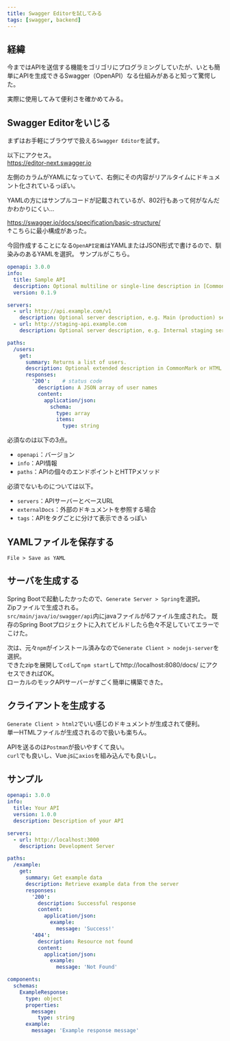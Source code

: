 ```yaml
---
title: Swagger Editorを試してみる
tags: [swagger, backend]
---
```


## 経緯
今まではAPIを送信する機能をゴリゴリにプログラミングしていたが、いとも簡単にAPIを生成できるSwagger（OpenAPI）なる仕組みがあると知って驚愕した。

実際に使用してみて便利さを確かめてみる。


## Swagger Editorをいじる
まずはお手軽にブラウザで扱える`Swagger Editor`を試す。  
  
以下にアクセス。  
https://editor-next.swagger.io  
  
左側のカラムがYAMLになっていて、右側にその内容がリアルタイムにドキュメント化されているっぽい。  
  
YAMLの方にはサンプルコードが記載されているが、802行もあって何がなんだかわかりにくい…  
  
https://swagger.io/docs/specification/basic-structure/  
↑こちらに最小構成があった。  
  
今回作成することになる`OpenAPI定義`はYAMLまたはJSON形式で書けるので、馴染みのあるYAMLを選択。
サンプルがこちら。

```yml
openapi: 3.0.0
info:
  title: Sample API
  description: Optional multiline or single-line description in [CommonMark](http://commonmark.org/help/) or HTML.
  version: 0.1.9

servers:
  - url: http://api.example.com/v1
    description: Optional server description, e.g. Main (production) server
  - url: http://staging-api.example.com
    description: Optional server description, e.g. Internal staging server for testing

paths:
  /users:
    get:
      summary: Returns a list of users.
      description: Optional extended description in CommonMark or HTML.
      responses:
        '200':    # status code
          description: A JSON array of user names
          content:
            application/json:
              schema: 
                type: array
                items: 
                  type: string
```

必須なのは以下の3点。
* `openapi`：バージョン
* `info`：API情報
* `paths`：APIの個々のエンドポイントとHTTPメソッド

必須でないものについては以下。
* `servers`：APIサーバーとベースURL
* `externalDocs`：外部のドキュメントを参照する場合
* `tags`：APIをタグごとに分けて表示できるっぽい


## YAMLファイルを保存する
`File > Save as YAML`

## サーバを生成する
Spring Bootで起動したかったので、`Generate Server > Spring`を選択。  
Zipファイルで生成される。  
`src/main/java/io/swagger/api`内にjavaファイルが6ファイル生成された。
既存のSpring Bootプロジェクトに入れてビルドしたら色々不足していてエラーでこけた。  
  
次は、元々`npm`がインストール済みなので`Generate Client > nodejs-server`を選択。  
できたzipを展開して`cd`して`npm start`してhttp://localhost:8080/docs/ にアクセスできればOK。  
ローカルのモックAPIサーバーがすごく簡単に構築できた。


## クライアントを生成する
`Generate Client > html2`でいい感じのドキュメントが生成されて便利。  
単一HTMLファイルが生成されるので扱いも楽ちん。  
  
APIを送るのは`Postman`が扱いやすくて良い。  
`curl`でも良いし、Vue.jsに`axios`を組み込んでも良いし。


## サンプル
```yml
openapi: 3.0.0
info:
  title: Your API
  version: 1.0.0
  description: Description of your API

servers:
  - url: http://localhost:3000
    description: Development Server

paths:
  /example:
    get:
      summary: Get example data
      description: Retrieve example data from the server
      responses:
        '200':
          description: Successful response
          content:
            application/json:
              example:
                message: 'Success!'
        '404':
          description: Resource not found
          content:
            application/json:
              example:
                message: 'Not Found'

components:
  schemas:
    ExampleResponse:
      type: object
      properties:
        message:
          type: string
      example:
        message: 'Example response message'
```
